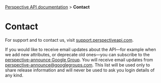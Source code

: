 [Perspective API documentation](../README.md) > **Contact**

# Contact

For support and to contact us, visit [support.perspectiveapi.com](https://support.perspectiveapi.com/). 

If you would like to receive email updates about the API&mdash;for example when we add new attributes, or deprecate old ones&mdash;you can subscribe to the [perspective-announce Google Group](https://groups.google.com/forum/#!forum/perspective-announce/join). You will receive email updates from perspective-announce@googlegroups.com. This list will be used only to share release information and will never be used to ask you login details of any kind.

